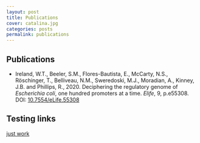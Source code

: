 ```yaml
---
layout: post
title: Publications
cover: catalina.jpg
categories: posts
permalink: publications
---
```


## Publications
- Ireland, W.T., Beeler, S.M., Flores-Bautista, E., McCarty, N.S., Röschinger, T., Belliveau, N.M., Sweredoski, M.J., Moradian, A., Kinney, J.B. and Phillips, R., 2020. Deciphering the regulatory genome of *Escherichia coli*, one hundred promoters at a time. *Elife*, 9, p.e55308. DOI: [10.7554/eLife.55308](https://doi.org/10.7554/eLife.55308)


## Testing links

<a href="https://colab.research.google.com/drive/1BwfPhPqs-8ETteA1kWZvDh-gLhGe8U5o#scrollTo=usEVRj6jjyE9" target="_blank"> just work</a>

